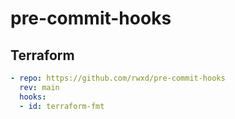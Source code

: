 # pre-commit-hooks

## Terraform

```yaml
- repo: https://github.com/rwxd/pre-commit-hooks
  rev: main
  hooks:
  - id: terraform-fmt
```
